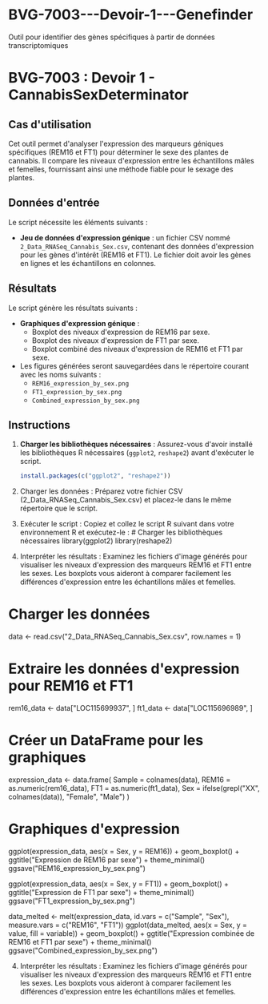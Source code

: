 # BVG-7003---Devoir-1---Genefinder
Outil pour identifier des gènes spécifiques à partir de données transcriptomiques
# BVG-7003 : Devoir 1 - CannabisSexDeterminator

## Cas d'utilisation
Cet outil permet d'analyser l'expression des marqueurs géniques spécifiques (REM16 et FT1) pour déterminer le sexe des plantes de cannabis. Il compare les niveaux d'expression entre les échantillons mâles et femelles, fournissant ainsi une méthode fiable pour le sexage des plantes.

## Données d'entrée
Le script nécessite les éléments suivants :
- **Jeu de données d'expression génique** : un fichier CSV nommé `2_Data_RNASeq_Cannabis_Sex.csv`, contenant des données d'expression pour les gènes d'intérêt (REM16 et FT1). Le fichier doit avoir les gènes en lignes et les échantillons en colonnes.

## Résultats
Le script génère les résultats suivants :
- **Graphiques d'expression génique** :
  - Boxplot des niveaux d'expression de REM16 par sexe.
  - Boxplot des niveaux d'expression de FT1 par sexe.
  - Boxplot combiné des niveaux d'expression de REM16 et FT1 par sexe.
- Les figures générées seront sauvegardées dans le répertoire courant avec les noms suivants :
  - `REM16_expression_by_sex.png`
  - `FT1_expression_by_sex.png`
  - `Combined_expression_by_sex.png`

## Instructions
1. **Charger les bibliothèques nécessaires** :
   Assurez-vous d'avoir installé les bibliothèques R nécessaires (`ggplot2`, `reshape2`) avant d'exécuter le script.

   ```r
   install.packages(c("ggplot2", "reshape2"))
2. Charger les données : Préparez votre fichier CSV (2_Data_RNASeq_Cannabis_Sex.csv) et placez-le dans le même répertoire que le script.
3. Exécuter le script : Copiez et collez le script R suivant dans votre environnement R et exécutez-le : # Charger les bibliothèques nécessaires
library(ggplot2)
library(reshape2)
4. Interpréter les résultats :
Examinez les fichiers d'image générés pour visualiser les niveaux d'expression des marqueurs REM16 et FT1 entre les sexes.
Les boxplots vous aideront à comparer facilement les différences d'expression entre les échantillons mâles et femelles.

# Charger les données
data <- read.csv("2_Data_RNASeq_Cannabis_Sex.csv", row.names = 1)

# Extraire les données d'expression pour REM16 et FT1
rem16_data <- data["LOC115699937", ]
ft1_data <- data["LOC115696989", ]

# Créer un DataFrame pour les graphiques
expression_data <- data.frame(
  Sample = colnames(data),
  REM16 = as.numeric(rem16_data),
  FT1 = as.numeric(ft1_data),
  Sex = ifelse(grepl("XX", colnames(data)), "Female", "Male")
)

# Graphiques d'expression
ggplot(expression_data, aes(x = Sex, y = REM16)) +
  geom_boxplot() +
  ggtitle("Expression de REM16 par sexe") +
  theme_minimal()
ggsave("REM16_expression_by_sex.png")

ggplot(expression_data, aes(x = Sex, y = FT1)) +
  geom_boxplot() +
  ggtitle("Expression de FT1 par sexe") +
  theme_minimal()
ggsave("FT1_expression_by_sex.png")

data_melted <- melt(expression_data, id.vars = c("Sample", "Sex"), measure.vars = c("REM16", "FT1"))
ggplot(data_melted, aes(x = Sex, y = value, fill = variable)) +
  geom_boxplot() +
  ggtitle("Expression combinée de REM16 et FT1 par sexe") +
  theme_minimal()
ggsave("Combined_expression_by_sex.png")

4. Interpréter les résultats :
Examinez les fichiers d'image générés pour visualiser les niveaux d'expression des marqueurs REM16 et FT1 entre les sexes.
Les boxplots vous aideront à comparer facilement les différences d'expression entre les échantillons mâles et femelles.
